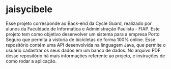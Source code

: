 # jaisycibele

Esse projeto corresponde ao Back-end da Cycle Guard, realizado por alunos da Faculdade de Informática e Administração Paulista - FIAP. Este projeto tem como objetivo desenvolver um sistema para a empresa Porto Seguro que permita a vistoria de bicicletas de forma 100% online. Esse repositório contém uma API desenvolvida na linguagem Java, que permite o usuário cadastrar os seus dados em um banco de dados. No arquivo PDF desse repositório há mais informações referente ao projeto, e instruções de como rodar a aplicação.
